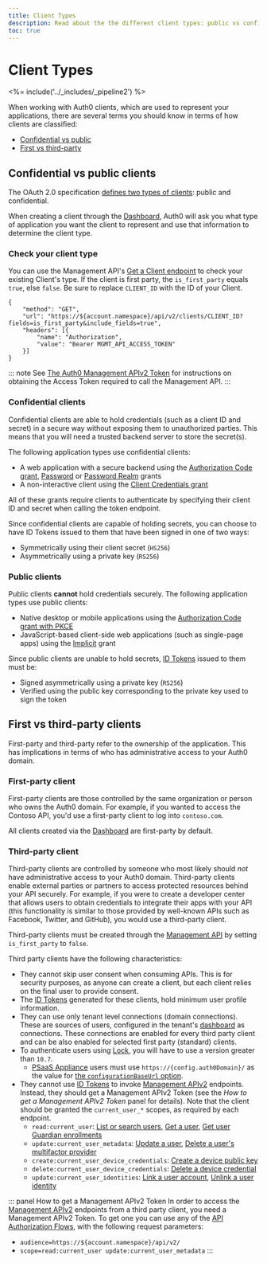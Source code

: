 ```yaml
---
title: Client Types
description: Read about the the different client types: public vs confidential, and first vs third-party
toc: true
---
```

# Client Types

<%= include('../_includes/_pipeline2') %>

When working with Auth0 clients, which are used to represent your applications, there are several terms you should know in terms of how clients are classified:

* [Confidential vs public](#confidential-vs-public-clients)
* [First vs third-party](#first-vs-third-party-clients)

## Confidential vs public clients

The OAuth 2.0 specification [defines two types of clients](https://tools.ietf.org/html/rfc6749#section-2.1): public and confidential.

When creating a client through the [Dashboard](${manage_url}/#/clients), Auth0 will ask you what type of application you want the client to represent and use that information to determine the client type.

### Check your client type

You can use the Management API's [Get a Client endpoint](/api/management/v2#!/Clients/get_clients_by_id) to check your existing Client's type. If the client is first party, the `is_first_party` equals `true`, else `false`. Be sure to replace `CLIENT_ID` with the ID of your Client.

```har
{
	"method": "GET",
	"url": "https://${account.namespace}/api/v2/clients/CLIENT_ID?fields=is_first_party&include_fields=true",
	"headers": [{
		"name": "Authorization",
		"value": "Bearer MGMT_API_ACCESS_TOKEN"
	}]
}
```

::: note
See [The Auth0 Management APIv2 Token](/api/management/v2/tokens) for instructions on obtaining the Access Token required to call the Management API.
:::

### Confidential clients

Confidential clients are able to hold credentials (such as a client ID and secret) in a secure way without exposing them to unauthorized parties. This means that you will need a trusted backend server to store the secret(s).

The following application types use confidential clients:

* A web application with a secure backend using the [Authorization Code grant](/api-auth/grant/authorization-code), [Password](/api-auth/grant/password) or [Password Realm](/api-auth/tutorials/password-grant#realm-support) grants
* A non-interactive client using the [Client Credentials grant](/api-auth/grant/client-credentials)

All of these grants require clients to authenticate by specifying their client ID and secret when calling the token endpoint.

Since confidential clients are capable of holding secrets, you can choose to have ID Tokens issued to them that have been signed in one of two ways:

* Symmetrically using their client secret (`HS256`)
* Asymmetrically using a private key (`RS256`)

### Public clients

Public clients **cannot** hold credentials securely. The following application types use public clients:

* Native desktop or mobile applications using the [Authorization Code grant with PKCE](/api-auth/grant/authorization-code-pkce)
* JavaScript-based client-side web applications (such as single-page apps) using the [Implicit](/api-auth/grant/implicit) grant

Since public clients are unable to hold secrets, [ID Tokens](/tokens/id-token) issued to them must be:

* Signed asymmetrically using a private key (`RS256`)
* Verified using the public key corresponding to the private key used to sign the token

## First vs third-party clients

First-party and third-party refer to the ownership of the application. This has implications in terms of who has administrative access to your Auth0 domain.

### First-party client

First-party clients are those controlled by the same organization or person who owns the Auth0 domain. For example, if you wanted to access the Contoso API, you'd use a first-party client to log into `contoso.com`.

All clients created via the [Dashboard](${manage_url}/#/clients) are first-party by default.

### Third-party client

Third-party clients are controlled by someone who most likely should *not* have administrative access to your Auth0 domain. Third-party clients enable external parties or partners to access protected resources behind your API securely. For example, if you were to create a developer center that allows users to obtain credentials to integrate their apps with your API (this functionality is similar to those provided by well-known APIs such as Facebook, Twitter, and GitHub), you would use a third-party client. 

Third-party clients must be created through the [Management API](/api/management/v2#!/Clients/post_clients) by setting `is_first_party` to `false`.

Third party clients have the following characteristics:

- They cannot skip user consent when consuming APIs. This is for security purposes, as anyone can create a client, but each client relies on the final user to provide consent.
- The [ID Tokens](/tokens/id-token) generated for these clients, hold minimum user profile information.
- They can use only tenant level connections (domain connections). These are sources of users, configured in the tenant's [dashboard](${manage_url}) as connections. These connections are enabled for every third party client and can be also enabled for selected first party (standard) clients.
- To authenticate users using [Lock](/libraries/lock), you will have to use a version greater than `10.7`.
  - [PSaaS Appliance](/appliance) users must use `https://{config.auth0Domain}/` as the value for [the `configurationBaseUrl` option](https://github.com/auth0/lock#other-options).
- They cannot use [ID Tokens](/tokens/id-token) to invoke [Management APIv2](/api/management/v2) endpoints. Instead, they should get a Management APIv2 Token (see the *How to get a Management APIv2 Token* panel for details). Note that the client should be granted the `current_user_*` scopes, as required by each endpoint.
  - `read:current_user`: [List or search users](/api/management/v2#!/Users/get_users), [Get a user](/api/management/v2#!/Users/get_users_by_id), [Get user Guardian enrollments](/api/management/v2#!/Users/get_enrollments)
  - `update:current_user_metadata`: [Update a user](/api/management/v2#!/Users/patch_users_by_id), [Delete a user's multifactor provider](/api/management/v2#!/Users/delete_multifactor_by_provider)
  - `create:current_user_device_credentials`: [Create a device public key](/api/management/v2#!/Device_Credentials/post_device_credentials)
  - `delete:current_user_device_credentials`: [Delete a device credential](/api/management/v2#!/Device_Credentials/delete_device_credentials_by_id)
  - `update:current_user_identities`: [Link a user account](/api/management/v2#!/Users/post_identities), [Unlink a user identity](/api/management/v2#!/Users/delete_provider_by_user_id)

::: panel How to get a Management APIv2 Token
In order to access the [Management APIv2](/api/management/v2) endpoints from a third party client, you need a Management APIv2 Token. To get one you can use any of the [API Authorization Flows](/api-auth), with the following request parameters:
- `audience=https://${account.namespace}/api/v2/`
- `scope=read:current_user update:current_user_metadata`
:::

